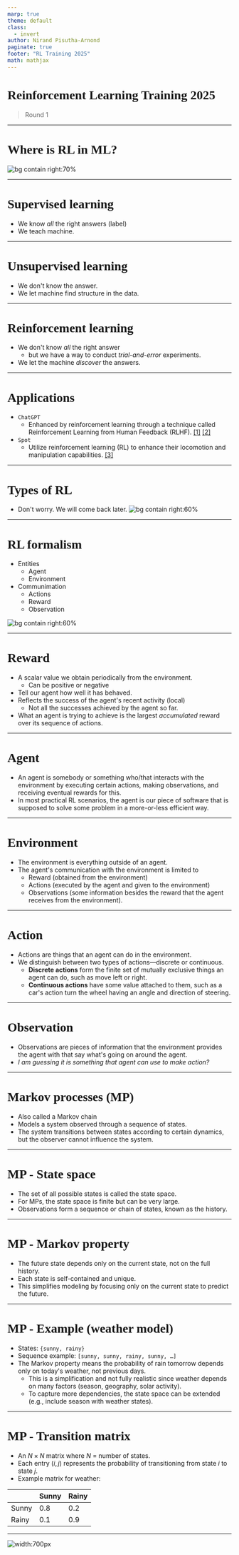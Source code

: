 ```yaml
---
marp: true
theme: default
class:
  - invert
author: Nirand Pisutha-Arnond
paginate: true
footer: "RL Training 2025"
math: mathjax
---
```


<style>
@import url('https://fonts.googleapis.com/css2?family=Prompt:ital,wght@0,100;0,300;0,400;0,700;1,100;1,300;1,400;1,700&display=swap');

    :root {
    font-family: Prompt;
    --hl-color: #D57E7E;
}
h1 {
  font-family: Prompt
}
</style>

# Reinforcement Learning Training 2025

> Round 1

---

# Where is RL in ML?

![bg contain right:70%](img/paste-1752209927329.png)

---

# Supervised learning

- We know _all_ the right answers (label)
- We teach machine.

---

# Unsupervised learning

- We don't know the answer.
- We let machine find structure in the data.

---

# Reinforcement learning

- We don't know _all_ the right answer
  - but we have a way to conduct _trial-and-error_ experiments.
- We let the machine _discover_ the answers.

---

# Applications

- `ChatGPT`
  - Enhanced by reinforcement learning through a technique called Reinforcement Learning from Human Feedback (RLHF). [[1]](https://youtu.be/WMmGzx-jWvs?si=w6SjqgyBfdlpla6D) [[2]](https://huggingface.co/blog/rlhf)
- `Spot`
  - Utilize reinforcement learning (RL) to enhance their locomotion and manipulation capabilities. [[3]](https://bostondynamics.com/video/reinforcement-learning-with-spot)

---

# Types of RL

- Don't worry. We will come back later.
  ![bg contain right:60%](img/paste-1752284885846.png)

---

# RL formalism

- Entities
  - Agent
  - Environment
- Communimation
  - Actions
  - Reward
  - Observation

![bg contain right:60%](img/paste-1752285022155.png)

---

# Reward

- A scalar value we obtain periodically from the environment.
  - Can be positive or negative
- Tell our agent how well it has behaved.
- Reflects the success of the agent's recent activity (local)
  - Not all the successes achieved by the agent so far.
- What an agent is trying to achieve is the largest _accumulated_ reward over its sequence of actions.

---

# Agent

- An agent is somebody or something who/that interacts with the environment by executing certain actions, making observations, and receiving eventual rewards for this.
- In most practical RL scenarios, the agent is our piece of software that is supposed to solve some problem in a more-or-less efficient way.

---

# Environment

- The environment is everything outside of an agent.
- The agent's communication with the environment is limited to
  - Reward (obtained from the environment)
  - Actions (executed by the agent and given to the environment)
  - Observations (some information besides the reward that the agent receives from the environment).

---

# Action

- Actions are things that an agent can do in the environment.
- We distinguish between two types of actions—discrete or continuous.
  - **Discrete actions** form the finite set of mutually exclusive things an agent can do, such as move left or right.
  - **Continuous actions** have some value attached to them, such as a car's action turn the wheel having an angle and direction of steering.

---

# Observation

- Observations are pieces of information that the environment provides the agent with that say what's going on around the agent.
- _I am guessing it is something that agent can use to make action?_

---

# Markov processes (MP)

- Also called a Markov chain
- Models a system observed through a sequence of states.
- The system transitions between states according to certain dynamics, but the observer cannot influence the system.

---

# MP - State space

- The set of all possible states is called the state space.
- For MPs, the state space is finite but can be very large.
- Observations form a sequence or chain of states, known as the history.

---

# MP - Markov property

- The future state depends only on the current state, not on the full history.
- Each state is self-contained and unique.
- This simplifies modeling by focusing only on the current state to predict the future.

---

# MP - Example (weather model)

- States: `{sunny, rainy}`
- Sequence example: `[sunny, sunny, rainy, sunny, …]`
- The Markov property means the probability of rain tomorrow depends only on today's weather, not previous days.
  - This is a simplification and not fully realistic since weather depends on many factors (season, geography, solar activity).
  - To capture more dependencies, the state space can be extended (e.g., include season with weather states).

---

# MP - Transition matrix

- An $N × N$ matrix where $N$ = number of states.
- Each entry $(i, j)$ represents the probability of transitioning from state $i$ to state $j$.
- Example matrix for weather:

|       | Sunny | Rainy |
| :---- | :---- | :---- |
| Sunny | 0.8   | 0.2   |
| Rainy | 0.1   | 0.9   |

---

![width:700px](img/paste-1752314557340.png)
